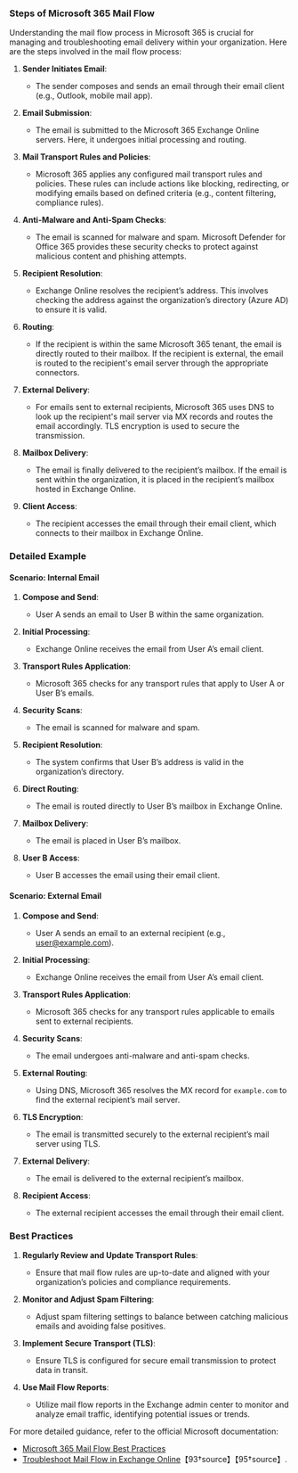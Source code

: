 ### Steps of Microsoft 365 Mail Flow

Understanding the mail flow process in Microsoft 365 is crucial for managing and troubleshooting email delivery within your organization. Here are the steps involved in the mail flow process:

1. **Sender Initiates Email**:
   - The sender composes and sends an email through their email client (e.g., Outlook, mobile mail app).

2. **Email Submission**:
   - The email is submitted to the Microsoft 365 Exchange Online servers. Here, it undergoes initial processing and routing.

3. **Mail Transport Rules and Policies**:
   - Microsoft 365 applies any configured mail transport rules and policies. These rules can include actions like blocking, redirecting, or modifying emails based on defined criteria (e.g., content filtering, compliance rules).

4. **Anti-Malware and Anti-Spam Checks**:
   - The email is scanned for malware and spam. Microsoft Defender for Office 365 provides these security checks to protect against malicious content and phishing attempts.

5. **Recipient Resolution**:
   - Exchange Online resolves the recipient’s address. This involves checking the address against the organization’s directory (Azure AD) to ensure it is valid.

6. **Routing**:
   - If the recipient is within the same Microsoft 365 tenant, the email is directly routed to their mailbox. If the recipient is external, the email is routed to the recipient's email server through the appropriate connectors.

7. **External Delivery**:
   - For emails sent to external recipients, Microsoft 365 uses DNS to look up the recipient's mail server via MX records and routes the email accordingly. TLS encryption is used to secure the transmission.

8. **Mailbox Delivery**:
   - The email is finally delivered to the recipient’s mailbox. If the email is sent within the organization, it is placed in the recipient’s mailbox hosted in Exchange Online.

9. **Client Access**:
   - The recipient accesses the email through their email client, which connects to their mailbox in Exchange Online.

### Detailed Example

#### Scenario: Internal Email

1. **Compose and Send**:
   - User A sends an email to User B within the same organization.

2. **Initial Processing**:
   - Exchange Online receives the email from User A’s email client.

3. **Transport Rules Application**:
   - Microsoft 365 checks for any transport rules that apply to User A or User B’s emails.

4. **Security Scans**:
   - The email is scanned for malware and spam.

5. **Recipient Resolution**:
   - The system confirms that User B’s address is valid in the organization’s directory.

6. **Direct Routing**:
   - The email is routed directly to User B’s mailbox in Exchange Online.

7. **Mailbox Delivery**:
   - The email is placed in User B’s mailbox.

8. **User B Access**:
   - User B accesses the email using their email client.

#### Scenario: External Email

1. **Compose and Send**:
   - User A sends an email to an external recipient (e.g., user@example.com).

2. **Initial Processing**:
   - Exchange Online receives the email from User A’s email client.

3. **Transport Rules Application**:
   - Microsoft 365 checks for any transport rules applicable to emails sent to external recipients.

4. **Security Scans**:
   - The email undergoes anti-malware and anti-spam checks.

5. **External Routing**:
   - Using DNS, Microsoft 365 resolves the MX record for `example.com` to find the external recipient’s mail server.

6. **TLS Encryption**:
   - The email is transmitted securely to the external recipient’s mail server using TLS.

7. **External Delivery**:
   - The email is delivered to the external recipient’s mailbox.

8. **Recipient Access**:
   - The external recipient accesses the email through their email client.

### Best Practices

1. **Regularly Review and Update Transport Rules**:
   - Ensure that mail flow rules are up-to-date and aligned with your organization’s policies and compliance requirements.

2. **Monitor and Adjust Spam Filtering**:
   - Adjust spam filtering settings to balance between catching malicious emails and avoiding false positives.

3. **Implement Secure Transport (TLS)**:
   - Ensure TLS is configured for secure email transmission to protect data in transit.

4. **Use Mail Flow Reports**:
   - Utilize mail flow reports in the Exchange admin center to monitor and analyze email traffic, identifying potential issues or trends.

For more detailed guidance, refer to the official Microsoft documentation:
- [Microsoft 365 Mail Flow Best Practices](https://learn.microsoft.com/en-us/exchange/mail-flow-best-practices/mail-flow-best-practices)
- [Troubleshoot Mail Flow in Exchange Online](https://learn.microsoft.com/en-us/exchange/mail-flow-best-practices/troubleshoot-mail-flow)【93†source】【95†source】.
